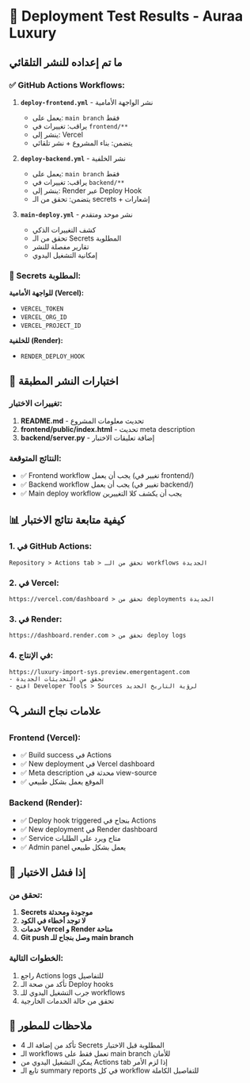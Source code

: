 # 🧪 Deployment Test Results - Auraa Luxury

## ما تم إعداده للنشر التلقائي

### ✅ GitHub Actions Workflows:

1. **`deploy-frontend.yml`** - نشر الواجهة الأمامية
   - يعمل على: `main branch` فقط
   - يراقب: تغييرات في `frontend/**`
   - ينشر إلى: Vercel
   - يتضمن: بناء المشروع + نشر تلقائي

2. **`deploy-backend.yml`** - نشر الخلفية  
   - يعمل على: `main branch` فقط
   - يراقب: تغييرات في `backend/**`
   - ينشر إلى: Render عبر Deploy Hook
   - يتضمن: تحقق من الـ secrets + إشعارات

3. **`main-deploy.yml`** - نشر موحد ومتقدم
   - كشف التغييرات الذكي
   - تحقق من الـ Secrets المطلوبة
   - تقارير مفصلة للنشر
   - إمكانية التشغيل اليدوي

### 🔐 Secrets المطلوبة:

**للواجهة الأمامية (Vercel):**
- `VERCEL_TOKEN` 
- `VERCEL_ORG_ID`
- `VERCEL_PROJECT_ID`

**للخلفية (Render):**
- `RENDER_DEPLOY_HOOK`

## 🧪 اختبارات النشر المطبقة

### تغييرات الاختبار:
1. **README.md** - تحديث معلومات المشروع
2. **frontend/public/index.html** - تحديث meta description
3. **backend/server.py** - إضافة تعليقات الاختبار

### النتائج المتوقعة:
- ✅ Frontend workflow يجب أن يعمل (تغيير في frontend/)
- ✅ Backend workflow يجب أن يعمل (تغيير في backend/)  
- ✅ Main deploy workflow يجب أن يكشف كلا التغييرين

## 📊 كيفية متابعة نتائج الاختبار

### 1. في GitHub Actions:
```
Repository > Actions tab > تحقق من الـ workflows الجديدة
```

### 2. في Vercel:
```
https://vercel.com/dashboard > تحقق من deployments الجديدة
```

### 3. في Render:
```  
https://dashboard.render.com > تحقق من deploy logs
```

### 4. في الإنتاج:
```
https://luxury-import-sys.preview.emergentagent.com 
- تحقق من التحديثات الجديدة
- افتح Developer Tools > Sources لرؤية التاريخ الجديد
```

## 🔍 علامات نجاح النشر

### Frontend (Vercel):
- ✅ Build success في Actions
- ✅ New deployment في Vercel dashboard  
- ✅ Meta description محدثة في view-source
- ✅ الموقع يعمل بشكل طبيعي

### Backend (Render):
- ✅ Deploy hook triggered بنجاح في Actions
- ✅ New deployment في Render dashboard
- ✅ Service متاح ويرد على الطلبات
- ✅ Admin panel يعمل بشكل طبيعي

## 🚨 إذا فشل الاختبار

### تحقق من:
1. **Secrets موجودة ومحدثة**
2. **لا توجد أخطاء في الكود** 
3. **خدمات Vercel و Render متاحة**
4. **Git push وصل بنجاح للـ main branch**

### الخطوات التالية:
1. راجع Actions logs للتفاصيل
2. تأكد من صحة الـ Deploy hooks
3. جرب التشغيل اليدوي للـ workflows
4. تحقق من حالة الخدمات الخارجية

## 📝 ملاحظات للمطور

- تأكد من إضافة الـ 4 Secrets المطلوبة قبل الاختبار
- الـ workflows تعمل فقط على main branch للأمان  
- يمكن التشغيل اليدوي من Actions tab إذا لزم الأمر
- تابع الـ summary reports في كل workflow للتفاصيل الكاملة